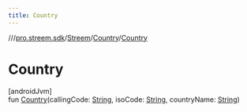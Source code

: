 ```yaml
---
title: Country
---
```

//[<root>](../../../../index.html)/[pro.streem.sdk](../../index.html)/[Streem](../index.html)/[Country](index.html)/[Country](-country.html)



# Country



[androidJvm]\
fun [Country](-country.html)(callingCode: [String](https://kotlinlang.org/api/latest/jvm/stdlib/kotlin/-string/index.html), isoCode: [String](https://kotlinlang.org/api/latest/jvm/stdlib/kotlin/-string/index.html), countryName: [String](https://kotlinlang.org/api/latest/jvm/stdlib/kotlin/-string/index.html))




